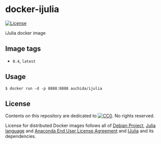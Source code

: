 # docker-ijulia

[![License](https://img.shields.io/github/license/uchida/docker-ijulia.svg?maxAge=2592000)](https://tldrlegal.com/license/creative-commons-cc0-1.0-universal)

iJulia docker image

## Image tags

- `0.4`, `latest`

## Usage

```console
$ docker run -d -p 8888:8888 auchida/ijulia
```

## License

Contents on this repository are dedicated to 
[![CC0](http://i.creativecommons.org/p/zero/1.0/80x15.png "CC0")](https://creativecommons.org/publicdomain/zero/1.0/).
No rights reserved.

License for distributed Docker images follows all of [Debian Project](https://www.debian.org/legal/licenses/),
[Julia language](https://github.com/JuliaLang/julia/blob/master/LICENSE.md)
and [Anaconda End User License Agreement](https://docs.continuum.io/anaconda/eula) and
[IJulia](https://github.com/JuliaLang/IJulia.jl/blob/master/LICENSE.md) and its dependencies.
